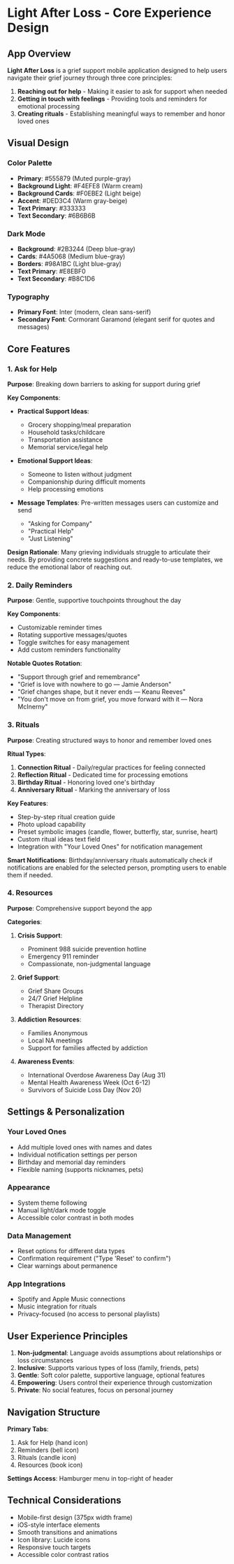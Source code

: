 # Light After Loss - Core Experience Design

## App Overview

**Light After Loss** is a grief support mobile application designed to help users navigate their grief journey through three core principles:
1. **Reaching out for help** - Making it easier to ask for support when needed
2. **Getting in touch with feelings** - Providing tools and reminders for emotional processing
3. **Creating rituals** - Establishing meaningful ways to remember and honor loved ones

## Visual Design

### Color Palette
- **Primary**: #555879 (Muted purple-gray)
- **Background Light**: #F4EFE8 (Warm cream)
- **Background Cards**: #F0EBE2 (Light beige)
- **Accent**: #DED3C4 (Warm gray-beige)
- **Text Primary**: #333333
- **Text Secondary**: #6B6B6B

### Dark Mode
- **Background**: #2B3244 (Deep blue-gray)
- **Cards**: #4A5068 (Medium blue-gray)
- **Borders**: #98A1BC (Light blue-gray)
- **Text Primary**: #E8EBF0
- **Text Secondary**: #B8C1D6

### Typography
- **Primary Font**: Inter (modern, clean sans-serif)
- **Secondary Font**: Cormorant Garamond (elegant serif for quotes and messages)

## Core Features

### 1. Ask for Help
**Purpose**: Breaking down barriers to asking for support during grief

**Key Components**:
- **Practical Support Ideas**:
  - Grocery shopping/meal preparation
  - Household tasks/childcare
  - Transportation assistance
  - Memorial service/legal help

- **Emotional Support Ideas**:
  - Someone to listen without judgment
  - Companionship during difficult moments
  - Help processing emotions

- **Message Templates**: Pre-written messages users can customize and send
  - "Asking for Company"
  - "Practical Help"
  - "Just Listening"

**Design Rationale**: Many grieving individuals struggle to articulate their needs. By providing concrete suggestions and ready-to-use templates, we reduce the emotional labor of reaching out.

### 2. Daily Reminders
**Purpose**: Gentle, supportive touchpoints throughout the day

**Key Components**:
- Customizable reminder times
- Rotating supportive messages/quotes
- Toggle switches for easy management
- Add custom reminders functionality

**Notable Quotes Rotation**:
- "Support through grief and remembrance"
- "Grief is love with nowhere to go — Jamie Anderson"
- "Grief changes shape, but it never ends — Keanu Reeves"
- "You don't move on from grief, you move forward with it — Nora McInerny"

### 3. Rituals
**Purpose**: Creating structured ways to honor and remember loved ones

**Ritual Types**:
1. **Connection Ritual** - Daily/regular practices for feeling connected
2. **Reflection Ritual** - Dedicated time for processing emotions
3. **Birthday Ritual** - Honoring loved one's birthday
4. **Anniversary Ritual** - Marking the anniversary of loss

**Key Features**:
- Step-by-step ritual creation guide
- Photo upload capability
- Preset symbolic images (candle, flower, butterfly, star, sunrise, heart)
- Custom ritual ideas text field
- Integration with "Your Loved Ones" for notification management

**Smart Notifications**: Birthday/anniversary rituals automatically check if notifications are enabled for the selected person, prompting users to enable them if needed.

### 4. Resources
**Purpose**: Comprehensive support beyond the app

**Categories**:
1. **Crisis Support**:
   - Prominent 988 suicide prevention hotline
   - Emergency 911 reminder
   - Compassionate, non-judgmental language

2. **Grief Support**:
   - Grief Share Groups
   - 24/7 Grief Helpline
   - Therapist Directory

3. **Addiction Resources**:
   - Families Anonymous
   - Local NA meetings
   - Support for families affected by addiction

4. **Awareness Events**:
   - International Overdose Awareness Day (Aug 31)
   - Mental Health Awareness Week (Oct 6-12)
   - Survivors of Suicide Loss Day (Nov 20)

## Settings & Personalization

### Your Loved Ones
- Add multiple loved ones with names and dates
- Individual notification settings per person
- Birthday and memorial day reminders
- Flexible naming (supports nicknames, pets)

### Appearance
- System theme following
- Manual light/dark mode toggle
- Accessible color contrast in both modes

### Data Management
- Reset options for different data types
- Confirmation requirement ("Type 'Reset' to confirm")
- Clear warnings about permanence

### App Integrations
- Spotify and Apple Music connections
- Music integration for rituals
- Privacy-focused (no access to personal playlists)

## User Experience Principles

1. **Non-judgmental**: Language avoids assumptions about relationships or loss circumstances
2. **Inclusive**: Supports various types of loss (family, friends, pets)
3. **Gentle**: Soft color palette, supportive language, optional features
4. **Empowering**: Users control their experience through customization
5. **Private**: No social features, focus on personal journey

## Navigation Structure

**Primary Tabs**:
1. Ask for Help (hand icon)
2. Reminders (bell icon)
3. Rituals (candle icon)
4. Resources (book icon)

**Settings Access**: Hamburger menu in top-right of header

## Technical Considerations

- Mobile-first design (375px width frame)
- iOS-style interface elements
- Smooth transitions and animations
- Icon library: Lucide icons
- Responsive touch targets
- Accessible color contrast ratios